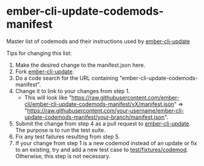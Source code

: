 # ember-cli-update-codemods-manifest

Master list of codemods and their instructions used by [ember-cli-update](https://github.com/ember-cli/ember-cli-update)

Tips for changing this list:

1. Make the desired change to the manifest.json here.
1. Fork [ember-cli-update](https://github.com/ember-cli/ember-cli-update).
1. Do a code search for the URL containing "ember-cli-update-codemods-manifest".
1. Change it to link to your changes from step 1.
    * This will look like "https://raw.githubusercontent.com/ember-cli/ember-cli-update-codemods-manifest/vX/manifest.json" => "https://raw.githubusercontent.com/your-username/ember-cli-update-codemods-manifest/your-branch/manifest.json".
1. Submit the change from step 4 as a pull request to [ember-cli-update](https://github.com/ember-cli/ember-cli-update). The purpose is to run the test suite.
1. Fix any test failures resulting from step 5.
1. If your change from step 1 is a new codemod instead of an update or fix to an existing, try and add a new test case to [test/fixtures/codemod](https://github.com/ember-cli/ember-cli-update/tree/master/test/fixtures/codemod). Otherwise, this step is not necessary.
